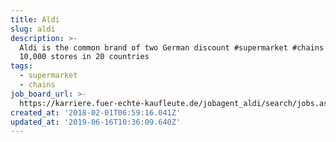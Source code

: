 ```yaml
---
title: Aldi
slug: aldi
description: >-
  Aldi is the common brand of two German discount #supermarket #chains with over
  10,000 stores in 20 countries
tags:
  - supermarket
  - chains
job_board_url: >-
  https://karriere.fuer-echte-kaufleute.de/jobagent_aldi/search/jobs.aspx?Einstiegsbereich=-1&Plz=-1&goResult=1
created_at: '2018-02-01T06:59:16.041Z'
updated_at: '2019-06-16T10:36:09.640Z'
---
```



